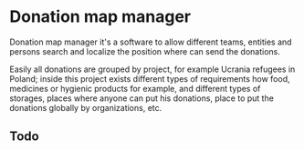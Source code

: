 # Donation map manager

Donation map manager it's a software to allow different teams, entities and persons search and localize the position where can send the donations.

Easily all donations are grouped by project, for example Ucrania refugees in Poland;
inside this project exists different types of requirements how food, medicines or hygienic products for example,
and different types of storages, places where anyone can put his donations, place to put the donations globally by organizations, etc.

## Todo
